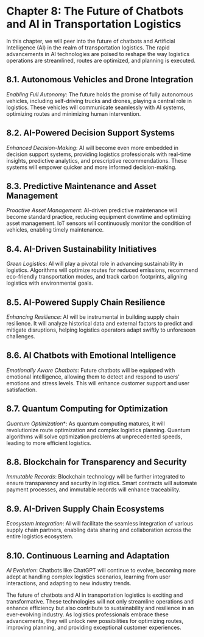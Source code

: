 Chapter 8: The Future of Chatbots and AI in Transportation Logistics
====================================================================

In this chapter, we will peer into the future of chatbots and Artificial Intelligence (AI) in the realm of transportation logistics. The rapid advancements in AI technologies are poised to reshape the way logistics operations are streamlined, routes are optimized, and planning is executed.

8.1. **Autonomous Vehicles and Drone Integration**
--------------------------------------------------

*Enabling Full Autonomy*: The future holds the promise of fully autonomous vehicles, including self-driving trucks and drones, playing a central role in logistics. These vehicles will communicate seamlessly with AI systems, optimizing routes and minimizing human intervention.

8.2. **AI-Powered Decision Support Systems**
--------------------------------------------

*Enhanced Decision-Making*: AI will become even more embedded in decision support systems, providing logistics professionals with real-time insights, predictive analytics, and prescriptive recommendations. These systems will empower quicker and more informed decision-making.

8.3. **Predictive Maintenance and Asset Management**
----------------------------------------------------

*Proactive Asset Management*: AI-driven predictive maintenance will become standard practice, reducing equipment downtime and optimizing asset management. IoT sensors will continuously monitor the condition of vehicles, enabling timely maintenance.

8.4. **AI-Driven Sustainability Initiatives**
---------------------------------------------

*Green Logistics*: AI will play a pivotal role in advancing sustainability in logistics. Algorithms will optimize routes for reduced emissions, recommend eco-friendly transportation modes, and track carbon footprints, aligning logistics with environmental goals.

8.5. **AI-Powered Supply Chain Resilience**
-------------------------------------------

*Enhancing Resilience*: AI will be instrumental in building supply chain resilience. It will analyze historical data and external factors to predict and mitigate disruptions, helping logistics operators adapt swiftly to unforeseen challenges.

8.6. **AI Chatbots with Emotional Intelligence**
------------------------------------------------

*Emotionally Aware Chatbots*: Future chatbots will be equipped with emotional intelligence, allowing them to detect and respond to users' emotions and stress levels. This will enhance customer support and user satisfaction.

8.7. **Quantum Computing for Optimization**
-------------------------------------------

*Quantum Optimization*\*: As quantum computing matures, it will revolutionize route optimization and complex logistics planning. Quantum algorithms will solve optimization problems at unprecedented speeds, leading to more efficient logistics.

8.8. **Blockchain for Transparency and Security**
-------------------------------------------------

*Immutable Records*: Blockchain technology will be further integrated to ensure transparency and security in logistics. Smart contracts will automate payment processes, and immutable records will enhance traceability.

8.9. **AI-Driven Supply Chain Ecosystems**
------------------------------------------

*Ecosystem Integration*: AI will facilitate the seamless integration of various supply chain partners, enabling data sharing and collaboration across the entire logistics ecosystem.

8.10. **Continuous Learning and Adaptation**
--------------------------------------------

*AI Evolution*: Chatbots like ChatGPT will continue to evolve, becoming more adept at handling complex logistics scenarios, learning from user interactions, and adapting to new industry trends.

The future of chatbots and AI in transportation logistics is exciting and transformative. These technologies will not only streamline operations and enhance efficiency but also contribute to sustainability and resilience in an ever-evolving industry. As logistics professionals embrace these advancements, they will unlock new possibilities for optimizing routes, improving planning, and providing exceptional customer experiences.
